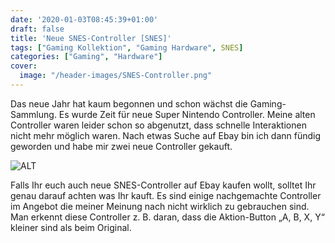 ```yaml
---
date: '2020-01-03T08:45:39+01:00'
draft: false
title: 'Neue SNES-Controller [SNES]'
tags: ["Gaming Kollektion", "Gaming Hardware", SNES]
categories: ["Gaming", "Hardware"]
cover:
  image: "/header-images/SNES-Controller.png"
---
```


Das neue Jahr hat kaum begonnen und schon wächst die Gaming-Sammlung. Es wurde Zeit für neue Super Nintendo Controller. Meine alten Controller waren leider schon so abgenutzt, dass schnelle Interaktionen nicht mehr möglich waren. Nach etwas Suche auf Ebay bin ich dann fündig geworden und habe mir zwei neue Controller gekauft.

![ALT](/images/neue-snes-controller.jpg)

Falls Ihr euch auch neue SNES-Controller auf Ebay kaufen wollt, solltet Ihr genau darauf achten was Ihr kauft. Es sind einige nachgemachte Controller im Angebot die meiner Meinung nach nicht wirklich zu gebrauchen sind. Man erkennt diese Controller z. B. daran, dass die Aktion-Button „A, B, X, Y“ kleiner sind als beim Original.